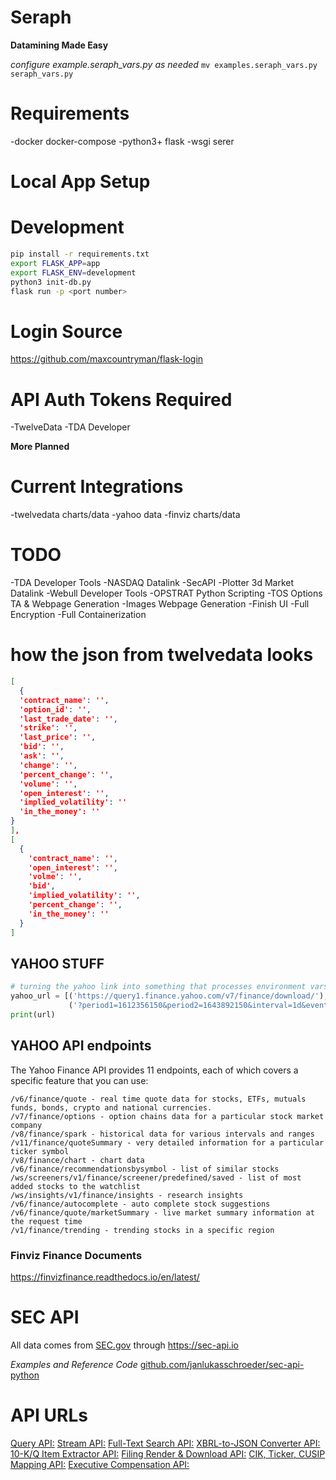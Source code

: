 # Seraph

**Datamining Made Easy**

_configure example.seraph_vars.py as needed_ `mv examples.seraph_vars.py seraph_vars.py`

# Requirements

-docker docker-compose -python3+ flask -wsgi serer

# Local App Setup

# Development

```bash
pip install -r requirements.txt
export FLASK_APP=app
export FLASK_ENV=development
python3 init-db.py
flask run -p <port number>
```

# Login Source

<https://github.com/maxcountryman/flask-login>

# API Auth Tokens Required

-TwelveData -TDA Developer

**More Planned**

# Current Integrations

-twelvedata charts/data -yahoo data -finviz charts/data

# TODO

-TDA Developer Tools -NASDAQ Datalink -SecAPI -Plotter 3d Market Datalink -Webull Developer Tools -OPSTRAT Python Scripting -TOS Options TA & Webpage Generation -Images Webpage Generation -Finish UI -Full Encryption -Full Containerization

# how the json from twelvedata looks

```json
[
  {
  'contract_name': '',
  'option_id': '',
  'last_trade_date': '',
  'strike': '',
  'last_price': '',
  'bid': '',
  'ask': '',
  'change': '',
  'percent_change': '',
  'volume': '',
  'open_interest': '',
  'implied_volatility': ''
  'in_the_money': ''
}
],
[
  {
    'contract_name': '',
    'open_interest': '',
    'volme': '',
    'bid',
    'implied_volatility': '',
    'percent_change': '',
    'in_the_money': ''
  }
]
```

## YAHOO STUFF

```python
# turning the yahoo link into something that processes environment vars
yahoo_url = [('https://query1.finance.yahoo.com/v7/finance/download/'), ticker_symbol,
             ('?period1=1612356150&period2=1643892150&interval=1d&events=history&includeAdjustedClose=true')]
print(url)
```

## YAHOO API endpoints

The Yahoo Finance API provides 11 endpoints, each of which covers a specific feature that you can use:

```
/v6/finance/quote - real time quote data for stocks, ETFs, mutuals funds, bonds, crypto and national currencies.
/v7/finance/options - option chains data for a particular stock market company
/v8/finance/spark - historical data for various intervals and ranges
/v11/finance/quoteSummary - very detailed information for a particular ticker symbol
/v8/finance/chart - chart data
/v6/finance/recommendationsbysymbol - list of similar stocks
/ws/screeners/v1/finance/screener/predefined/saved - list of most added stocks to the watchlist
/ws/insights/v1/finance/insights - research insights
/v6/finance/autocomplete - auto complete stock suggestions
/v6/finance/quote/marketSummary - live market summary information at the request time
/v1/finance/trending - trending stocks in a specific region
```

### Finviz Finance Documents

<https://finvizfinance.readthedocs.io/en/latest/>

# SEC API

All data comes from [SEC.gov](https://SEC.gov) through <https://sec-api.io>

_Examples and Reference Code_ [github.com/janlukasschroeder/sec-api-python](https://github.com/janlukasschroeder/sec-api-python)

# API URLs

[Query API:](https://api.sec-api.io) [Stream API:](https://api.sec-api.io:3334/all-filings) [Full-Text Search API:](https://api.sec-api.io/full-text-search) [XBRL-to-JSON Converter API:](https://api.sec-api.io/xbrl-to-json) [10-K/Q Item Extractor API:](https://api.sec-api.io/extractor) [Filing Render & Download API:](https://api.sec-api.io/filing-reader) [CIK, Ticker, CUSIP Mapping API:](https://api.sec-api.io/mapping) [Executive Compensation API:](https://api.sec-api.io/compensation)
